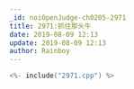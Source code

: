 ```yaml
---
_id: noiOpenJudge-ch0205-2971
title: 2971:抓住那头牛
date: 2019-08-09 12:13
update: 2019-08-09 12:13
author: Rainboy
---
```


```c
<%- include("2971.cpp") %>
```

